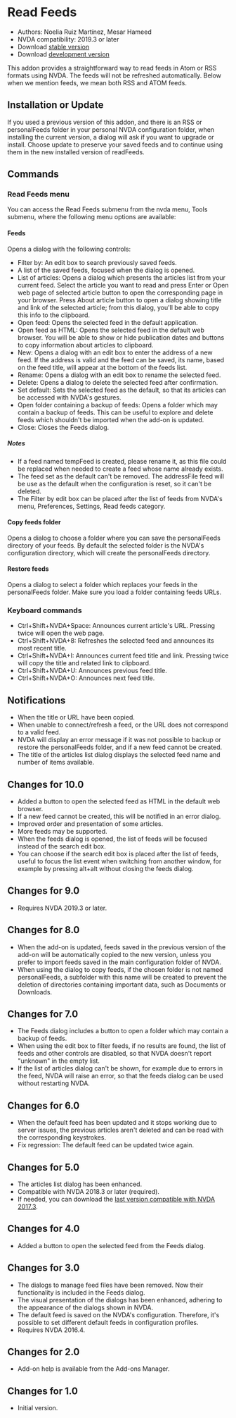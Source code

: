 # Read Feeds #

* Authors: Noelia Ruiz Martínez, Mesar Hameed
* NVDA compatibility: 2019.3 or later
* Download [stable version][1]
* Download [development version][2]

This addon provides a straightforward  way to read feeds in Atom or RSS formats using NVDA.
The feeds will not be refreshed automatically.
Below when we mention feeds, we mean both RSS and ATOM feeds.

## Installation or Update ##

If you used a previous version of this addon, and there is an RSS or personalFeeds folder in your personal NVDA configuration folder,
when installing the current version, a dialog will ask if you want to upgrade or install.
Choose update to preserve your saved feeds and to continue using them in the new installed version of readFeeds.

## Commands ##

### Read Feeds menu ###

You can access the Read Feeds submenu from the nvda menu, Tools submenu, where the following menu options are available:

#### Feeds ####

Opens a dialog with the following controls:

* Filter by: An edit box to search previously saved feeds.
* A list of the saved feeds, focused when the dialog is opened.
* List of articles: Opens a dialog which presents the articles list from your current feed. Select the article you want to read and press Enter or Open web page of selected article button to open the corresponding page in your browser. Press About article button to open a dialog showing title and link of the selected article; from this dialog, you'll be able to copy this info to the clipboard.
* Open feed: Opens the selected feed in the default application.
* Open feed as HTML: Opens the selected feed in the default web browser. You will be able to show or hide publication dates and buttons to copy information about articles to clipboard.
* New: Opens a dialog with an edit box to enter the address of a new feed. If the address is valid and the feed can be saved, its name, based on the feed title, will appear at the bottom of the feeds list.
* Rename: Opens a dialog with an edit box to rename the selected feed.
* Delete: Opens a dialog to delete the selected feed after confirmation.
* Set default: Sets the selected feed as the default, so that its articles can be accessed with NVDA's gestures.
* Open folder containing a backup of feeds: Opens a folder which may contain a backup of feeds. This can be useful to explore and delete feeds which shouldn't be imported when the add-on is updated.
* Close: Closes the Feeds dialog.

##### Notes #####

* If a feed named tempFeed is created, please rename it, as this file could be replaced when needed to create a feed whose name already exists.
* The feed set as the default can't be removed. The addressFile feed will be use as the default when the configuration is reset, so it can't be deleted.
* The Filter by edit box can be placed after the list of feeds from NVDA's menu, Preferences, Settings, Read feeds category.

#### Copy feeds folder ####

Opens a dialog to choose a folder where you can save the personalFeeds directory of your feeds. By default the selected folder is the NVDA's configuration directory, which will create the personalFeeds directory.

#### Restore feeds ####

Opens a dialog to select a folder which replaces your feeds in the personalFeeds folder. Make sure you load a folder containing feeds URLs.

### Keyboard commands ###

* Ctrl+Shift+NVDA+Space: Announces current article's URL. Pressing twice will open the web page.
* Ctrl+Shift+NVDA+8: Refreshes the selected feed and announces its most recent title.
* Ctrl+Shift+NVDA+I: Announces current feed title and link. Pressing twice will copy the title and related link to clipboard.
* Ctrl+Shift+NVDA+U: Announces previous feed title.
* Ctrl+Shift+NVDA+O: Announces next feed title.

## Notifications ##

* When the title or URL have been copied.
* When unable to connect/refresh a feed, or the URL does not correspond to a valid feed.
* NVDA will display an error message if it was not possible to backup or restore the personalFeeds folder, and if a new feed cannot be created.
* The title of the articles list dialog displays the selected feed name and number of items available.

## Changes for 10.0 ##

* Added a button to open the selected feed as HTML in the default web browser.
* If a new feed cannot be created, this will be notified in an error dialog.
* Improved order and presentation of some articles.
* More feeds may be supported.
* When the feeds dialog is opened, the list of feeds will be focused instead of the search edit box.
* You can choose if the search edit box is placed after the list of feeds, useful to focus the list event when switching from another window, for example by pressing alt+alt without closing the feeds dialog.

## Changes for 9.0 ##

* Requires NVDA 2019.3 or later.

## Changes for 8.0 ##

* When the add-on is updated, feeds saved in the previous version of the add-on will be automatically copied to the new version, unless you prefer to import feeds saved in the main configuration folder of NVDA.
* When using the dialog to copy feeds, if the chosen folder is not named personalFeeds, a subfolder with this name will be created to prevent the deletion of directories containing important data, such as Documents or Downloads.

## Changes for 7.0 ##

* The Feeds dialog includes a button to open a folder which may contain a backup of feeds.
* When using the edit box to filter feeds, if no results are found, the list of feeds and other controls are disabled, so that NVDA doesn't report "unknown" in the empty list.
* If the list of articles dialog can't be shown, for example due to errors in the feed, NVDA will raise an error, so that the feeds dialog can be used without restarting NVDA.

## Changes for 6.0 ##

* When the default feed has been updated and it stops working due to server issues, the previous articles aren't deleted and can be read with the corresponding keystrokes.
* Fix regression: The default feed can be updated twice again.

## Changes for 5.0 ##

* The articles list dialog has been enhanced.
* Compatible with NVDA 2018.3 or later (required).
* If needed, you can download the [last version compatible with NVDA 2017.3][3].

## Changes for 4.0 ##

* Added a button to open the selected feed from the Feeds dialog.

## Changes for 3.0 ##

* The dialogs to manage feed files have been removed. Now their functionality is included in the Feeds dialog.
* The visual presentation of the dialogs has been enhanced, adhering to the appearance of the dialogs shown in NVDA.
* The default feed is saved on the NVDA's configuration. Therefore, it's possible to set different default feeds in configuration profiles.
* Requires NVDA 2016.4.

## Changes for 2.0 ##

* Add-on help is available from the Add-ons Manager.

## Changes for 1.0 ##

* Initial version.

[1]: http://addons.nvda-project.org/files/get.php?file=rf

[2]: http://addons.nvda-project.org/files/get.php?file=rf-dev

[3]: http://addons.nvda-project.org/files/get.php?file=rf-o
